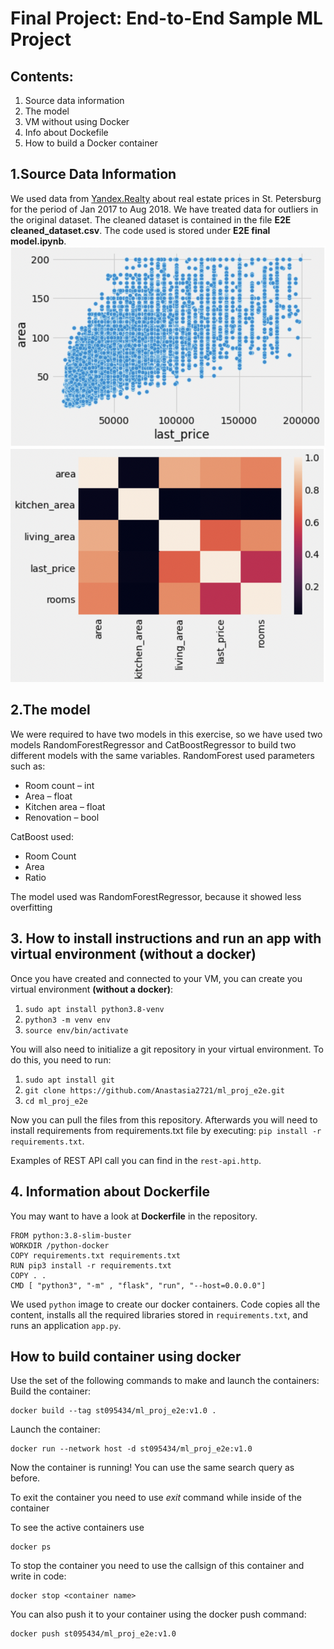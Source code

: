 # Final Project: End-to-End Sample ML Project 
## Contents:
1. Source data information
2. The model
3. VM without using Docker
4. Info about Dockefile
5. How to build a Docker container

## 1.Source Data Information
We used data from [Yandex.Realty](https://realty.yandex.ru) about real estate prices in St. Petersburg for the period of Jan 2017 to Aug 2018.
We have treated data for outliers in the original dataset. The cleaned dataset is contained in the file **E2E cleaned_dataset.csv**. The code used is stored under **E2E final model.ipynb**. 
![image1.png](materials/image1.png)
![image2.png](materials/image2.png)

## 2.The model
We were required to have two models in this exercise, so we have used two models RandomForestRegressor and CatBoostRegressor to build two different models with the same variables. 
RandomForest used parameters such as:

- Room count – int
- Area – float
- Kitchen area – float
- Renovation – bool

CatBoost used:
- Room Count
- Area
- Ratio

The model used was RandomForestRegressor, because it showed less overfitting   

## 3. How to install instructions and run an app with virtual environment (without a docker)

Once you have created and connected to your VM, you can create you virtual environment **(without a docker)**:
1. `sudo apt install python3.8-venv`
2. `python3 -m venv env`
3. `source env/bin/activate`

You will also need to initialize a git repository in your virtual environment. To do this, you need to run:
1. `sudo apt install git` 
2. `git clone https://github.com/Anastasia2721/ml_proj_e2e.git`
3. `cd ml_proj_e2e`

Now you can pull the files from this repository. Afterwards you will need to install requirements from requirements.txt file by executing: `pip install -r requirements.txt`.

Examples of REST API call you can find in the `rest-api.http`.

## 4. Information about Dockerfile

You may want to have a look at **Dockerfile** in the repository. 
```linux
FROM python:3.8-slim-buster
WORKDIR /python-docker
COPY requirements.txt requirements.txt
RUN pip3 install -r requirements.txt
COPY . .
CMD [ "python3", "-m" , "flask", "run", "--host=0.0.0.0"]
```
We used `python` image to create our docker containers. Code copies all the content, installs all the required libraries stored in `requirements.txt`, and runs an application `app.py`.

## How to build container using docker
Use the set of the following commands to make and launch the containers:
Build the container:

    docker build --tag st095434/ml_proj_e2e:v1.0 .
    
Launch the container:

    docker run --network host -d st095434/ml_proj_e2e:v1.0
Now the container is running!
You can use the same search query as before.

To exit the container you need to use *exit* command while inside of the container

To see the active containers use

    docker ps
To stop the container you need to use the callsign of this container and write in code:

    docker stop <container name>
 You can also push it to your container using the docker push command:
 

    docker push st095434/ml_proj_e2e:v1.0
